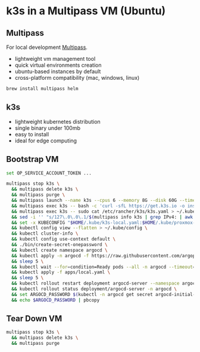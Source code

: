 # k3s in a Multipass VM (Ubuntu)

## Multipass

For local development [Multipass](https://multipass.run/).

- lightweight vm management tool
- quick virtual environments creation
- ubuntu-based instances by default
- cross-platform compatibility (mac, windows, linux)

```bash
brew install multipass helm
```

## k3s

- lightweight kubernetes distribution
- single binary under 100mb
- easy to install
- ideal for edge computing

## Bootstrap VM

```bash
set OP_SERVICE_ACCOUNT_TOKEN ...

multipass stop k3s \
  && multipass delete k3s \
  && multipass purge \
  && multipass launch --name k3s --cpus 6 --memory 8G --disk 60G --timeout 3000 \
  && multipass exec k3s -- bash -c 'curl -sfL https://get.k3s.io -o install.sh && sh install.sh' \
  && multipass exec k3s -- sudo cat /etc/rancher/k3s/k3s.yaml > ~/.kube/k3s-local.yaml \
  && sed -i '' "s/127\.0\.0\.1/$(multipass info k3s | grep IPv4: | awk '{print $2}')/g" ~/.kube/k3s-local.yaml \
  && set -x KUBECONFIG "$HOME/.kube/k3s-local.yaml:$HOME/.kube/proxmox-01-cluster-01.yaml" \
  && kubectl config view --flatten > ~/.kube/config \
  && kubectl cluster-info \
  && kubectl config use-context default \
  && ./bin/create-secret-onepassword \
  && kubectl create namespace argocd \
  && kubectl apply -n argocd -f https://raw.githubusercontent.com/argoproj/argo-cd/stable/manifests/install.yaml \
  && sleep 5 \
  && kubectl wait --for=condition=Ready pods --all -n argocd --timeout=300s \
  && kubectl apply -f apps/local.yaml \
  && sleep 5 \
  && kubectl rollout restart deployment argocd-server --namespace argocd \
  && kubectl rollout status deployment/argocd-server -n argocd \
  && set ARGOCD_PASSWORD $(kubectl -n argocd get secret argocd-initial-admin-secret -o jsonpath="{.data.password}" | base64 -d) \
  && echo $ARGOCD_PASSWORD | pbcopy
```

## Tear Down VM

```bash
multipass stop k3s \
  && multipass delete k3s \
  && multipass purge
```
